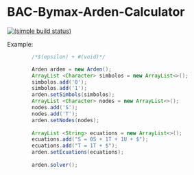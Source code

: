 # BAC-Bymax-Arden-Calculator 
[![(simple build status)](https://img.shields.io/badge/State-Alpha-red.svg)]()

Example:

```JAVA
        /*$(epsilon) + #(void)*/

        Arden arden = new Arden();
        ArrayList <Character> simbolos = new ArrayList<>();
        simbolos.add('0');
        simbolos.add('1');
        arden.setSimbols(simbolos);
        ArrayList <Character> nodes = new ArrayList<>();
        nodes.add('S');
        nodes.add('T');
        arden.setNodes(nodes);
        
        ArrayList <String> ecuations = new ArrayList<>();
        ecuations.add("S = 0S + 1T + 1U + $");
        ecuations.add("T = 1T + $");
        arden.setEcuations(ecuations);
        
        arden.solver();
```
